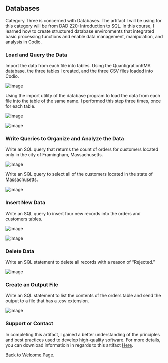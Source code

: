 ## Databases

Category Three is concerned with Databases. The artifact I will be using for this category will be from DAD 220: Introduction to SQL. In this course, I learned how to create structured database environments that integrated basic processing functions and enable data management, manipulation, and analysis in Codio.

### Load and Query the Data
Import the data from each file into tables. Using the QuantigrationRMA database, the three tables I created, and the three CSV files loaded into Codio.

![image](https://user-images.githubusercontent.com/73448450/130336103-7777a749-d272-430d-9a07-8167ac30e649.png)

Using the import utility of the database program to load the data from each file into the table of the same name. I performed this step three times, once for each table.

![image](https://user-images.githubusercontent.com/73448450/130336129-94b7a536-7862-40a2-b9ed-dfa43d376817.png)

![image](https://user-images.githubusercontent.com/73448450/130336134-4f453f3e-a28a-4ee3-aa5f-52c94ccef7cb.png)

### Write Queries to Organize and Analyze the Data
Write an SQL query that returns the count of orders for customers located only in the city of Framingham, Massachusetts.

![image](https://user-images.githubusercontent.com/73448450/130336173-10896441-7951-4576-b8c9-a34d14d5776d.png)

Write an SQL query to select all of the customers located in the state of Massachusetts.

![image](https://user-images.githubusercontent.com/73448450/130336181-7d9169ea-f3c5-4587-82b6-5c8f361d1d92.png)

### Insert New Data
Write an SQL query to insert four new records into the orders and customers tables.

![image](https://user-images.githubusercontent.com/73448450/130336194-7d07dc09-ab80-4543-be1f-18f47ee4044a.png)

![image](https://user-images.githubusercontent.com/73448450/130336198-e5db52a6-b5bf-4c36-82b5-53b9322ab6a5.png)

### Delete Data
Write an SQL statement to delete all records with a reason of “Rejected.”

![image](https://user-images.githubusercontent.com/73448450/130336216-4abc76a7-4d95-4cef-a09c-8764c5281508.png)

### Create an Output File
Write an SQL statement to list the contents of the orders table and send the output to a file that has a .csv extension.

![image](https://user-images.githubusercontent.com/73448450/130336245-52affa2b-2400-4dc7-9f7c-3aaf7fe3dcc4.png)

### Support or Contact

In completing this artifact, I gained a better understanding of the principles and best practices used to develop high-quality software. For more details, you can download informatioin in regards to this artifact [Here](https://github.com/FeliciaSchenkelberg/DAD220).


[Back to Welcome Page](https://feliciaschenkelberg.github.io/).
